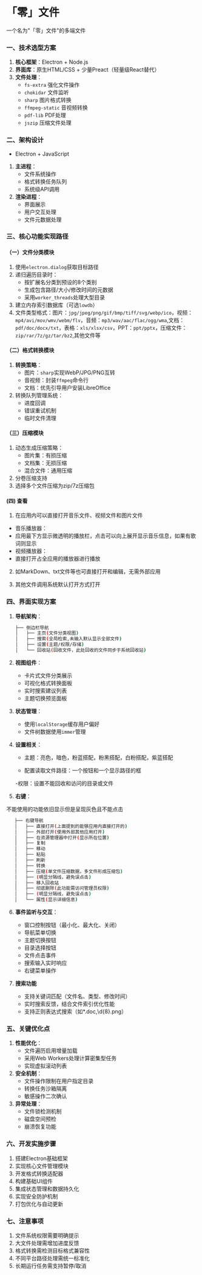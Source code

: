 # 「零」文件

一个名为"「零」文件"的多端文件

### 一、技术选型方案

1. **核心框架**：Electron + Node.js
2. **界面库**：原生HTML/CSS + 少量Preact（轻量级React替代）
3. **文件处理**：
   - `fs-extra` 强化文件操作
   - `chokidar` 文件监听
   - `sharp` 图片格式转换
   - `ffmpeg-static` 音视频转换
   - `pdf-lib` PDF处理
   - `jszip` 压缩文件处理

### 二、架构设计

- Electron + JavaScript

1. **主进程**：
   - 文件系统操作
   - 格式转换任务队列
   - 系统级API调用
2. **渲染进程**：
   - 界面展示
   - 用户交互处理
   - 文件元数据处理

### 三、核心功能实现路径

#### （一）文件分类模块

1. 使用`electron.dialog`获取目标路径
2. 递归遍历目录时：
   - 按扩展名分类到预设的8个类别
   - 生成包含路径/大小/修改时间的元数据
   - 采用`worker_threads`处理大型目录
3. 建立内存索引数据库（可选`lowdb`）
4. 文件类型格式：图片：`jpg/jpeg/png/gif/bmp/tiff/svg/webp/ico`，视频：`mp4/avi/mov/wmv/webm/flv`，音频：`mp3/wav/aac/flac/ogg/wma`,文档：`pdf/doc/docx/txt`，表格：`xls/xlsx/csv`，PPT：`ppt/pptx`，压缩文件：`zip/rar/7z/gz/tar/bz2`,其他文件等

#### （二）格式转换模块

1. **转换策略**：
   - 图片：`sharp`实现WebP/JPG/PNG互转
   - 音视频：封装`ffmpeg`命令行
   - 文档：优先引导用户安装LibreOffice
2. 转换队列管理系统：
   - 进度回调
   - 错误重试机制
   - 临时文件清理

#### （三）压缩模块

1. 动态生成压缩策略：
   - 图片集：有损压缩
   - 文档集：无损压缩
   - 混合文件：通用压缩
2. 分卷压缩支持
3. 选择多个文件压缩为zip/7z压缩包

#### (四) 查看

1. 在应用内可以直接打开音乐文件、视频文件和图片文件

  - 音乐播放器：
   - 应用最下方显示微透明的播放栏，点击可以向上展开显示音乐信息，如果有歌词则显示
  - 视频播放器：
   - 直接打开占全应用的播放器进行播放

2. 如MarkDown、txt文件等也可直接打开和编辑，无需外部应用

3. 其他文件调用系统默认打开方式打开

### 四、界面实现方案

1. **导航架构**：
   
   ```bash
   ├── 侧边栏导航
   │   ├── 主页(文件分类视图)
   │   ├── 搜索(全局检索,未输入默认显示全部文件)
   │   ├── 设置(主题/权限/存储)
   │   └── 回收站(回收文件，此处回收的文件同步于系统回收站)
   ```

2. **视图组件**：
   
   - 卡片式文件分类展示
   - 可视化格式转换面板
   - 实时搜索建议列表
   - 主题切换预览面板

3. **状态管理**：
   
   - 使用`localStorage`缓存用户偏好
   - 文件树数据使用`immer`管理

4. **设置相关**：
   - 主题：亮色，暗色，粉蓝搭配，粉黑搭配，白粉搭配，紫蓝搭配

   - 配置读取文件路径：一个按钮和一个显示路径的框

   -权限：设置不能回收和访问的目录或文件

5. **右键**：

不能使用的功能依旧显示但是呈现灰色且不能点击

```bash
   ├── 右键导航
   │   ├── 直接打开(上面提到的能够应用内直接打开的)
   │   ├── 外部打开(使用外部其他应用打开)
   │   ├── 在资源管理器中打开(显示所在位置)
   │   ├── 复制
   │   ├── 移动
   │   ├── 粘贴
   │   ├── 刷新
   │   ├── 转换
   │   ├── 压缩(单文件压缩数据，多文件形成压缩包)
   │   ├── (明显分隔线，避免误点击)
   │   ├── 移入回收站
   │   ├── 彻底删除(此功能需访问管理员权限)
   │   ├── (明显分隔线，避免误点击)
   │   └── 属性(显示详细信息)
   ```

6. **事件监听与交互**：
   
   - 窗口控制按钮（最小化、最大化、关闭）
   - 导航菜单切换
   - 主题切换按钮
   - 目录选择按钮
   - 文件点击事件
   - 搜索输入实时响应
   - 右键菜单操作


7. **搜索功能**
   
   - 支持关键词匹配（文件名、类型、修改时间）
   - 实时搜索反馈，结合文件索引优化性能
   - 支持正则表达式搜索（如*.doc,\d{8}.png）

### 五、关键优化点

1. **性能优化**：
   - 文件遍历启用增量加载
   - 采用Web Workers处理计算密集型任务
   - 实现虚拟滚动列表
2. **安全机制**：
   - 文件操作限制在用户指定目录
   - 转换任务沙箱隔离
   - 敏感操作二次确认
3. **异常处理**：
   - 文件锁检测机制
   - 磁盘空间预检
   - 崩溃恢复功能

### 六、开发实施步骤

1. 搭建Electron基础框架
2. 实现核心文件管理模块
3. 开发格式转换适配器
4. 构建基础UI组件
5. 集成状态管理和数据持久化
6. 实现安全防护机制
7. 打包优化与自动更新

### 七、注意事项

1. 文件系统权限需要明确提示
2. 大文件处理需增加进度反馈
3. 格式转换需检测目标格式兼容性
4. 不同平台路径处理需统一标准化
5. 长期运行任务需支持暂停/取消

